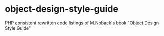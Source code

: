 # object-design-style-guide
PHP consistent rewritten code listings of M.Noback's book "Object Design Style Guide" 

